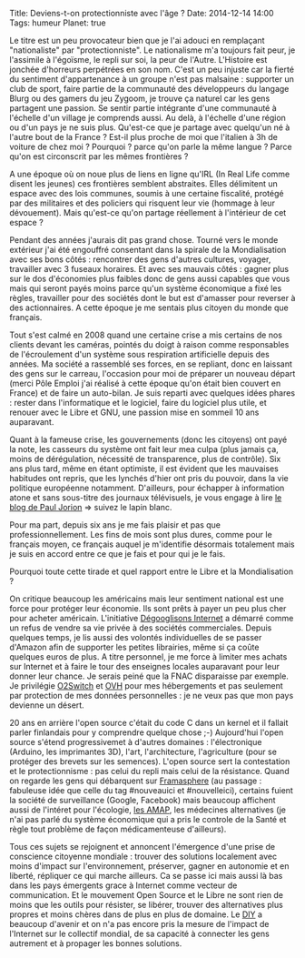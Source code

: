Title: Deviens-t-on protectionniste avec l'âge ?
Date: 2014-12-14 14:00
Tags: humeur
Planet: true

Le titre est un peu provocateur bien que je l'ai adouci en remplaçant
"nationaliste" par "protectionniste". Le nationalisme m'a toujours fait
peur, je l'assimile à l'égoïsme, le repli sur soi, la peur de l'Autre.
L'Histoire est jonchée d'horreurs perpétrées en son nom. C'est un
peu injuste car la fierté du sentiment d'appartenance à un groupe n'est pas
malsaine : supporter un club de sport, faire partie de la communauté des
développeurs du langage Blurg ou des gamers du jeu Zygoom, je trouve ça naturel
car les gens partagent une passion. Se sentir partie intégrante d'une
communauté à l'échelle d'un village je comprends aussi. Au delà, à l'échelle
d'une région ou d'un pays je ne suis plus. Qu'est-ce que je partage avec
quelqu'un né à l'autre bout de la France ? Est-il plus proche de moi que
l'italien à 3h de voiture de chez moi ? Pourquoi ? parce qu'on parle la même
langue ? Parce qu'on est circonscrit par les mêmes frontières ? 

A une époque où on noue plus de liens en ligne qu'IRL (In Real Life comme
disent les jeunes) ces frontières semblent abstraites. Elles délimitent un
espace avec des lois communes, soumis à une certaine fiscalité, protégé par des
militaires et des policiers qui risquent leur vie (hommage à leur dévouement).
Mais qu'est-ce qu'on partage réellement à l'intérieur de  cet espace ? 

Pendant des années j'aurais dit pas grand chose. Tourné vers le monde extérieur
j'ai été engouffré consentant dans la spirale de la Mondialisation avec ses
bons côtés : rencontrer des gens d'autres cultures, voyager, travailler avec 3
fuseaux horaires. Et avec ses mauvais côtés : gagner plus sur le dos
d'économies plus faibles donc de gens aussi capables que vous mais qui seront
payés moins parce qu'un système économique a fixé les règles, travailler pour
des sociétés dont le but est d'amasser pour reverser à des actionnaires. A
cette époque je me sentais plus citoyen du monde que français.

Tout s'est calmé en 2008 quand une certaine crise a mis certains de nos clients
devant les caméras, pointés du doigt à raison comme responsables de
l'écroulement d'un système sous respiration artificielle depuis des années. Ma
société a rassemblé ses forces, en se repliant, donc en laissant des gens sur
le carreau, l'occasion pour moi de préparer un nouveau départ (merci Pôle
Emploi j'ai réalisé à cette époque qu'on était bien couvert en France) et de
faire un auto-bilan. Je suis reparti avec quelques idées phares : rester dans
l'informatique et le logiciel, faire du logiciel plus utile, et renouer avec le
Libre et GNU, une passion mise en sommeil 10 ans auparavant.

Quant à la fameuse crise, les gouvernements (donc les citoyens) ont payé la
note, les casseurs du système ont fait leur mea culpa (plus jamais ça, moins de
dérégulation, nécessité de transparence, plus de contrôle). Six ans plus tard,
même en étant optimiste, il est évident que les mauvaises habitudes ont repris,
que les lynchés d'hier ont pris du pouvoir, dans la vie politique européenne
notamment. D'ailleurs, pour échapper à information atone et sans sous-titre des
journaux télévisuels, je vous engage à lire [le blog de Paul
Jorion](http://www.pauljorion.com/blog) => suivez le lapin blanc.

Pour ma part, depuis six ans je me fais plaisir et pas que professionnellement.
Les fins de mois sont plus dures, comme pour le français moyen, ce français
auquel je m'identifie désormais totalement mais je suis en accord entre ce que
je fais et pour qui je le fais.

Pourquoi toute cette tirade et quel rapport entre le Libre et la Mondialisation ?

On critique beaucoup les américains mais leur sentiment national est une force
pour protéger leur économie. Ils sont prêts à payer un peu plus cher pour
acheter américain. L'initiative [Dégooglisons
Internet](http://degooglisons-internet.org) a démarré comme un refus de vendre
sa vie privée à des sociétés commerciales. Depuis quelques temps, je lis aussi
des volontés individuelles de se passer d'Amazon afin de supporter les petites
librairies, même si ça coûte quelques euros de plus. A titre personnel, je me
force à limiter mes achats sur Internet et à faire le tour des enseignes
locales auparavant pour leur donner leur chance. Je serais peiné que la FNAC
disparaisse par exemple. Je privilégie [O2Switch](http://www.o2switch.fr) et
[OVH](https://www.ovh.com/fr) pour mes hébergements et pas seulement par
protection de mes données personnelles : je ne veux pas que mon pays devienne
un désert.

20 ans en arrière l'open source c'était du code C dans un kernel et il fallait
parler finlandais pour y comprendre quelque chose ;-) Aujourd'hui l'open source
s'étend progressivemet à d'autres domaines : l'électronique (Arduino, les
imprimantes 3D), l'art, l'architecture, l'agriculture (pour se protéger des
brevets sur les semences). L'open source sert la contestation et le
protectionnisme : pas celui du repli mais celui de la résistance. Quand on
regarde les gens qui débarquent sur [Framasphere](https://framasphere.org) (au
passage : fabuleuse idée que celle du tag #nouveauici et #nouvelleici),
certains fuient la société de surveillance (Google, Facebook) mais beaucoup
affichent aussi de l'intéret pour l'écologie, [les
AMAP](https://fr.wikipedia.org/wiki/Association_pour_le_maintien_d%27une_agriculture_paysanne),
les médecines alternatives (je n'ai pas parlé du système économique qui a pris
le controle de la Santé et règle tout problème de façon médicamenteuse d'ailleurs).

Tous ces sujets se rejoignent et annoncent l'émergence d'une prise de
conscience citoyenne mondiale : trouver des solutions localement avec moins
d'impact sur l'environnement, préserver, gagner en autonomie et en liberté,
répliquer ce qui marche ailleurs. Ca se passe ici mais aussi là bas dans les
pays émergents grace à Internet comme vecteur de communication. Et le mouvement
Open Source et le Libre ne sont rien de moins que les outils pour résister, se
libérer, trouver des alternatives plus propres et moins chères dans de plus en
plus de domaine. Le [DIY](https://en.wikipedia.org/wiki/Do_it_yourself) a
beaucoup d'avenir et on n'a pas encore pris la mesure de l'impact de l'Internet
sur le collectif mondial, de sa capacité à connecter les gens autrement et à
propager les bonnes solutions.





